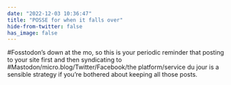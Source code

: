```yaml
---
date: "2022-12-03 10:36:47"
title: "POSSE for when it falls over"
hide-from-twitter: false
has_image: false
---
```


\#Fosstodon’s down at the mo, so this is your periodic reminder that posting to your site first and then syndicating to #Mastodon/micro.blog/Twitter/Facebook/the platform/service du jour is a sensible strategy if you’re bothered about keeping all those posts.
